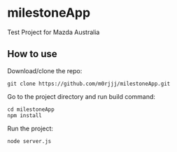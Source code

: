 # milestoneApp
Test Project for Mazda Australia

## How to use

Download/clone the repo:
```
git clone https://github.com/m0rjjj/milestoneApp.git
```
Go to the project directory and run build command:

```
cd milestoneApp
npm install
```

Run the project:

```
node server.js
```
